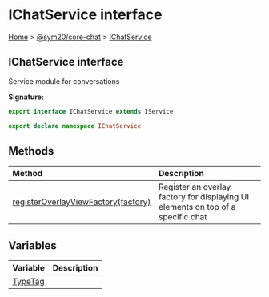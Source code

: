 # IChatService interface

[Home]() &gt; [@sym20/core-chat](core-chat.md) &gt; [IChatService](core-chat.ichatservice.md)

## IChatService interface

Service module for conversations

**Signature:**

```typescript
export interface IChatService extends IService
```

```typescript
export declare namespace IChatService
```

## Methods

| Method | Description |
| :--- | :--- |
| [registerOverlayViewFactory\(factory\)](core-chat.ichatservice.registeroverlayviewfactory.md) | Register an overlay factory for displaying UI elements on top of a specific chat |

## Variables

| Variable | Description |
| :--- | :--- |
| [TypeTag](core-chat.ichatservice.typetag.md) |  |

